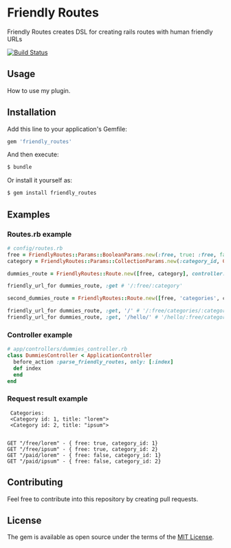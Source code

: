 # Friendly Routes
Friendly Routes creates DSL for creating rails routes with human friendly URLs

[![Build Status](https://travis-ci.org/N0xFF/friendly_routes.svg?branch=master)](https://travis-ci.org/N0xFF/friendly_routes)
## Usage
How to use my plugin.

## Installation
Add this line to your application's Gemfile:

```ruby
gem 'friendly_routes'
```

And then execute:
```bash
$ bundle
```

Or install it yourself as:
```bash
$ gem install friendly_routes
```
## Examples
### Routes.rb example

```ruby
# config/routes.rb
free = FriendlyRoutes::Params::BooleanParams.new(:free, true: :free, false: :paid)
category = FriendlyRoutes::Params::CollectionParams.new(:category_id, Category, :title)

dummies_route = FriendlyRoutes::Route.new([free, category], controller: :dummies, action: :index)

friendly_url_for dummies_route, :get # '/:free/:category'

second_dummies_route = FriendlyRoutes::Route.new([free, 'categories', category], controller: :dummies, action: :index)

friendly_url_for dummies_route, :get, '/' # '/:free/categories/:category'
friendly_url_for dummies_route, :get, '/hello/' # '/hello/:free/categories/:category'
```

### Controller example

```ruby
# app/controllers/dummies_controller.rb
class DummiesController < ApplicationController
  before_action :parse_friendly_routes, only: [:index]
  def index
  end
end
```

### Request result example

```
 Categories:
 <Category id: 1, title: "lorem">
 <Category id: 2, title: "ipsum">


GET "/free/lorem" - { free: true, category_id: 1}
GET "/free/ipsum" - { free: true, category_id: 2}
GET "/paid/lorem" - { free: false, category_id: 1}
GET "/paid/ipsum" - { free: false, category_id: 2}
```

## Contributing
Feel free to contribute into this repository by creating pull requests.

## License
The gem is available as open source under the terms of the [MIT License](http://opensource.org/licenses/MIT).
